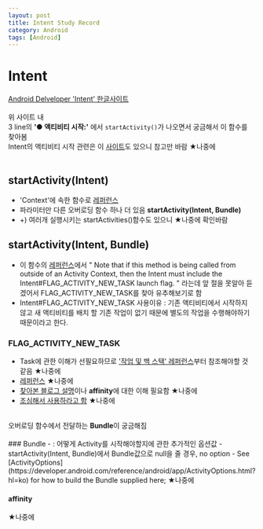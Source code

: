 ```yaml
---
layout: post
title: Intent Study Record
category: Android
tags: [Android]
---
```


# Intent
[Android Delveloper 'Intent' 한글사이트](https://developer.android.com/guide/components/intents-filters?hl=ko)
<br/>
<br/>
위 사이트 내 <br/>
3 line의 <strong>'● 액티비티 시작:'</strong> 에서 `startActivity()`가 나오면서 궁금해서 이 함수를 찾아봄<br/>
Intent의 액티비티 시작 관련은 이 [사이트](https://developer.android.com/training/basics/firstapp/starting-activity?hl=ko)도 
있으니 참고만 바람 ★나중에<br/>
<br/>

## startActivity(Intent)
- 'Context'에 속한 함수로 [레퍼런스](https://developer.android.com/reference/android/content/Context.html?hl=ko#startActivity(android.content.Intent))
- 파라미터만 다른 오버로딩 함수 하나 더 있음 <strong>startActivity(Intent, Bundle)</strong>
- +) 여러개 실행시키는 startActivities()함수도 있으니 ★나중에 확인바람

## startActivity(Intent, Bundle)
- 이 함수의 [레퍼런스](https://developer.android.com/reference/android/content/Context.html?hl=ko#startActivity(android.content.Intent,%2520android.os.Bundle))에서
" Note that if this method is being called from outside of an Activity Context, 
  then the Intent must include the Intent#FLAG_ACTIVITY_NEW_TASK launch flag. " 라는데 앞 절을 못알아 듣겠어서 FLAG_ACTIVITY_NEW_TASK를 찾아 유추해보기로 함
- Intent#FLAG_ACTIVITY_NEW_TASK 사용이유 : 기존 액티비티에서 시작하지 않고 새 액티비티를 배치 할 기존 작업이 없기 때문에 별도의 작업을 수행해야하기 때문이라고 한다.

### FLAG_ACTIVITY_NEW_TASK
- Task에 관한 이해가 선필요하므로 ['작업 및 백 스택' 레퍼런스](https://developer.android.com/guide/components/tasks-and-back-stack?hl=ko)부터 참조해야할 것 같음 ★나중에
- [레퍼런스](https://developer.android.com/reference/android/content/Intent.html?hl=ko#FLAG_ACTIVITY_NEW_TASK) ★나중에
- [찾아본 블로그 설명](http://theeye.pe.kr/archives/1298)이나 <strong>affinity</strong>에 대한 이해 필요함  ★나중에
- [조심해서 사용하라고 함](https://steemit.com/android/@kingori2/intent-flagactivitynewtask)  ★나중에
<br/>
오버로딩 함수에서 전달하는 <strong>Bundle</strong>이 궁금해짐<br/>
<br/>
### Bundle 
- : 어떻게 Activity를 시작해야할지에 관한 추가적인 옵션값
- startActivity(Intent, Bundle)에서 Bundle값으로 null을 줄 경우, no option
- See [ActivityOptions](https://developer.android.com/reference/android/app/ActivityOptions.html?hl=ko) for how to build the Bundle supplied here; ★나중에


#### affinity 
★나중에






